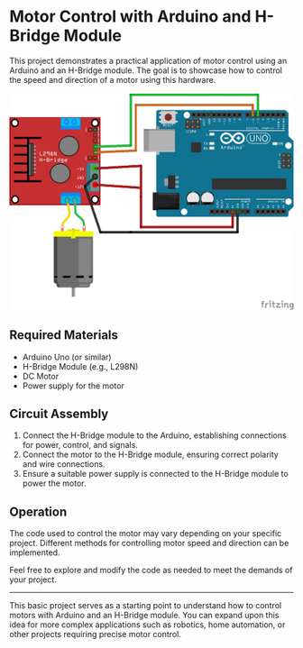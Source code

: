 # Motor Control with Arduino and H-Bridge Module

This project demonstrates a practical application of motor control using an Arduino and an H-Bridge module. The goal is to showcase how to control the speed and direction of a motor using this hardware.

![h-bridge arduino schematic](docs/images/h-bridge-arduino-schematic.jpg)

## Required Materials

- Arduino Uno (or similar)
- H-Bridge Module (e.g., L298N)
- DC Motor
- Power supply for the motor

## Circuit Assembly

1. Connect the H-Bridge module to the Arduino, establishing connections for power, control, and signals.
2. Connect the motor to the H-Bridge module, ensuring correct polarity and wire connections.
3. Ensure a suitable power supply is connected to the H-Bridge module to power the motor.

## Operation

The code used to control the motor may vary depending on your specific project. Different methods for controlling motor speed and direction can be implemented.

Feel free to explore and modify the code as needed to meet the demands of your project.

---
This basic project serves as a starting point to understand how to control motors with Arduino and an H-Bridge module. You can expand upon this idea for more complex applications such as robotics, home automation, or other projects requiring precise motor control.
